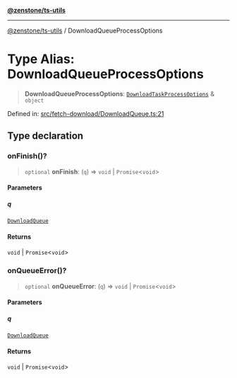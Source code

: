 [**@zenstone/ts-utils**](../README.md)

***

[@zenstone/ts-utils](../globals.md) / DownloadQueueProcessOptions

# Type Alias: DownloadQueueProcessOptions

> **DownloadQueueProcessOptions**: [`DownloadTaskProcessOptions`](DownloadTaskProcessOptions.md) & `object`

Defined in: [src/fetch-download/DownloadQueue.ts:21](https://github.com/janpoem/ts-utils/blob/1ba63f4eed7fec22e5d5024d881e7ce38561da5d/src/fetch-download/DownloadQueue.ts#L21)

## Type declaration

### onFinish()?

> `optional` **onFinish**: (`q`) => `void` \| `Promise`\<`void`\>

#### Parameters

##### q

[`DownloadQueue`](../classes/DownloadQueue.md)

#### Returns

`void` \| `Promise`\<`void`\>

### onQueueError()?

> `optional` **onQueueError**: (`q`) => `void` \| `Promise`\<`void`\>

#### Parameters

##### q

[`DownloadQueue`](../classes/DownloadQueue.md)

#### Returns

`void` \| `Promise`\<`void`\>
